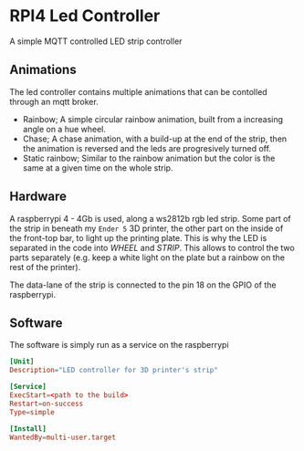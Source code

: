 # RPI4 Led Controller
A simple MQTT controlled LED strip controller

## Animations
The led controller contains multiple animations that can be contolled through an mqtt broker.

* Rainbow; A simple circular rainbow animation, built from a increasing angle on a hue wheel.
* Chase; A chase animation, with a build-up at the end of the strip, then the animation is reversed and the leds are progresively turned off.
* Static rainbow; Similar to the rainbow animation but the color is the same at a given time on the whole strip.

## Hardware
A raspberrypi 4 - 4Gb is used, along a ws2812b rgb led strip. Some part of the strip in beneath my `Ender 5` 3D printer, the other part on the inside of the front-top bar, to light up the printing plate. This is why the LED is separated in the code into *WHEEL* and *STRIP*. This allows to control the two parts separately (e.g. keep a white light on the plate but a rainbow on the rest of the printer).

The data-lane of the strip is connected to the pin 18 on the GPIO of the raspberrypi.

## Software
The software is simply run as a service on the raspberrypi
```toml
[Unit]
Description="LED controller for 3D printer's strip"

[Service]
ExecStart=<path to the build>
Restart=on-success
Type=simple

[Install]
WantedBy=multi-user.target
```